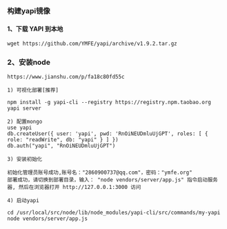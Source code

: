 ### 构建yapi镜像

#### 1、下载 YAPI 到本地
    wget https://github.com/YMFE/yapi/archive/v1.9.2.tar.gz
    
### 2、安装node
    https://www.jianshu.com/p/fa18c80fd55c
    
    1) 可视化部署[推荐]
    
    npm install -g yapi-cli --registry https://registry.npm.taobao.org
    yapi server
    
    2) 配置mongo
    use yapi
    db.createUser({ user: 'yapi', pwd: 'RnOiNEUDmluUjGPT', roles: [ { role: "readWrite", db: "yapi" } ] })
    db.auth("yapi", "RnOiNEUDmluUjGPT")
    
    3) 安装初始化
    
    初始化管理员账号成功,账号名："2860900737@qq.com"，密码："ymfe.org"
    部署成功，请切换到部署目录，输入： "node vendors/server/app.js" 指令启动服务器, 然后在浏览器打开 http://127.0.0.1:3000 访问
    
    4) 启动yapi
       
    cd /usr/local/src/node/lib/node_modules/yapi-cli/src/commands/my-yapi
    node vendors/server/app.js